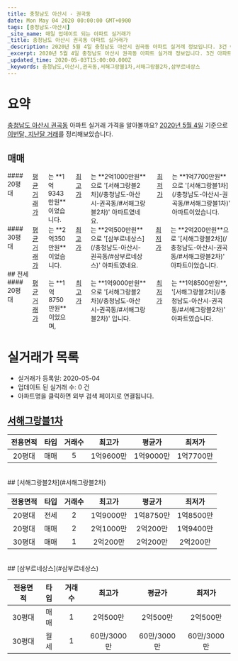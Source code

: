 ```yaml
---
title: 충청남도 아산시 - 권곡동
date: Mon May 04 2020 00:00:00 GMT+0900
tags: [충청남도-아산시]
_site_name: 매일 업데이트 되는 아파트 실거래가
_title: 충청남도 아산시 권곡동 아파트 실거래가
_description: 2020년 5월 4일 충청남도 아산시 권곡동 아파트 실거래 정보입니다. 3건 아파트 정보가 있습니다.
_excerpt: 2020년 5월 4일 충청남도 아산시 권곡동 아파트 실거래 정보입니다. 3건 아파트 정보가 있습니다.
_updated_time: 2020-05-03T15:00:00.000Z
_keywords: 충청남도,아산시,권곡동,서해그랑블1차,서해그랑블2차,삼부르네상스
---
```





# 요약
<ins>충청남도 아산시 권곡동</ins> 아파트 실거래 가격을 알아볼까요? <ins>2020년 5월 4일</ins> 기준으로 <ins>이번달, 지난달 거래</ins>를 정리해보았습니다.

## 매매
<div class="container">
<div class="six columns" markdown="1">
#### 20평대
<ins>평균 거래가</ins>는 **1억9343만원**이었습니다. <ins>최고가</ins>는 **2억1000만원**으로 '[서해그랑블2차](/충청남도-아산시-권곡동/#서해그랑블2차)' 아파트였네요. <ins>최저가</ins>는 **1억7700만원**으로 '[서해그랑블1차](/충청남도-아산시-권곡동/#서해그랑블1차)' 아파트이었습니다.
</div>
<div class="six columns" markdown="1">
#### 30평대
<ins>평균 거래가</ins>는 **2억350만원**이었습니다. <ins>최고가</ins>는 **2억500만원**으로 '[삼부르네상스](/충청남도-아산시-권곡동/#삼부르네상스)' 아파트였네요. <ins>최저가</ins>는 **2억200만원**으로 '[서해그랑블2차](/충청남도-아산시-권곡동/#서해그랑블2차)' 아파트이었습니다.
</div>
</div>
## 전세
<div class="container">
<div class="twelve columns" markdown="1">
#### 20평대
<ins>평균 거래가</ins>는 **1억8750만원**이었으며, <ins>최고가</ins>는 **1억9000만원**으로 '[서해그랑블2차](/충청남도-아산시-권곡동/#서해그랑블2차)' 입니다. <ins>최저가</ins>는 **1억8500만원**, '[서해그랑블2차](/충청남도-아산시-권곡동/#서해그랑블2차)' 아파트였습니다.
</div>
</div>



# 실거래가 목록
- 실거래가 등록일: 2020-05-04
- 업데이트 된 실거래 수: 0 건
- 아파트명을 클릭하면 외부 검색 페이지로 연결됩니다.

## [서해그랑블1차](#서해그랑블1차)

|전용면적|타입|거래수|최고가|평균가|최저가|
|:---:|:---:|:---:|:---:|:---:|:---:|
|20평대|<span class="deal-type-1">매매</span>|5|1억9600만|1억9000만|1억7700만|

<br/>
## [서해그랑블2차](#서해그랑블2차)

|전용면적|타입|거래수|최고가|평균가|최저가|
|:---:|:---:|:---:|:---:|:---:|:---:|
|20평대|<span class="deal-type-2">전세</span>|2|1억9000만|1억8750만|1억8500만|
|20평대|<span class="deal-type-1">매매</span>|2|2억1000만|2억200만|1억9400만|
|30평대|<span class="deal-type-1">매매</span>|1|2억200만|2억200만|2억200만|

<br/>
## [삼부르네상스](#삼부르네상스)

|전용면적|타입|거래수|최고가|평균가|최저가|
|:---:|:---:|:---:|:---:|:---:|:---:|
|30평대|<span class="deal-type-1">매매</span>|1|2억500만|2억500만|2억500만|
|30평대|<span class="deal-type-3">월세</span>|1|60만/3000만|60만/3000만|60만/3000만|

<br/>



